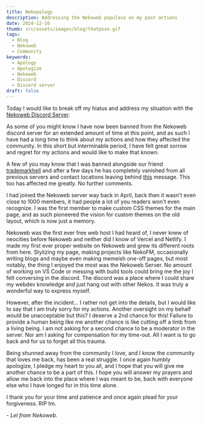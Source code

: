 ```yaml
---
title: Nekopology
description: Addressing the Nekoweb populace on my past actions
date: 2024-12-16
thumb: src/assets/images/blog/thatpose.gif
tags:
  - Blog
  - Nekoweb
  - Community
keywords:
  - Apology
  - Apologize
  - Nekoweb
  - Discord
  - Discord server
draft: false
---
```


Today I would like to break off my hiatus and address my situation with the [Nekoweb Discord Server](https://discord.gg/hvfHKyVS6b).

As some of you might know I have now been banned from the Nekoweb discord server for an extended amount of time at this point, and as such I have had a long time to think about my actions and how they affected the community. In this short but interminable period, I have felt great sorrow and regret for my actions and would like to make that known.

A few of you may know that I was banned alongside our friend [trademarkhell](https://trademarkhell.net) and after a few days he has completely vanished from all previous servers and contact locations leaving behind [this](https://trademarkhell.net/blog/contrarianism/) message. This too has affected me greatly. No further comments.

I had joined the Nekoweb server way back in April, back then it wasn't even close to 1000 members, it had people a lot of you readers won't even recognize. I was the first member to make custom CSS themes for the main page, and as such pioneered the vision for custom themes on the old layout, which is now just a memory.

Nekoweb was the first ever free web host I had heard of, I never knew of neocities before Nekoweb and neither did I know of Vercel and Netlify. I made my first ever proper website on Nekoweb and grew its different roots from here. Stylizing my page, making projects like NekoFM, occasionally writing blogs and maybe even making memeish one-off pages, but most notably, the thing I enjoyed the most was the Nekoweb Server. No amount of working on VS Code or messing with build tools could bring me the joy I felt conversing in the discord. The discord was a place where I could share my webdev knowledge and just hang out with other Nekos. It was truly a wonderful way to express myself.

However, after the incident... I rather not get into the details, but I would like to say that I am truly sorry for my actions. Another oversight on my behalf would be unacceptable but this? I deserve a 2nd chance for this! Failure to provide a human being like me another chance is like cutting off a limb from a living being. I am not asking for a second chance to be a moderator in the server. Nor am I asking for compensation for my time-out. All I want is to go back and for us to forget all this trauma.

Being shunned away from the community I love, and I know the community that loves me back, has been a real struggle. I once again humbly apologize, I pledge my heart to you all, and I hope that you will give me another chance to be a part of this. I hope you will answer my prayers and allow me back into the place where I was meant to be, back with everyone else who I have longed for in this time alone.

I thank you for your time and patience and once again plead for your forgiveness. RIP tm.

\- _Lel from Nekoweb._
